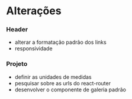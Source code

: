 
# Alterações

### Header

- alterar a formatação padrão dos links
- responsividade


### Projeto

- definir as unidades de medidas
- pesquisar sobre as urls do react-router
- desenvolver o componente de galeria padrão